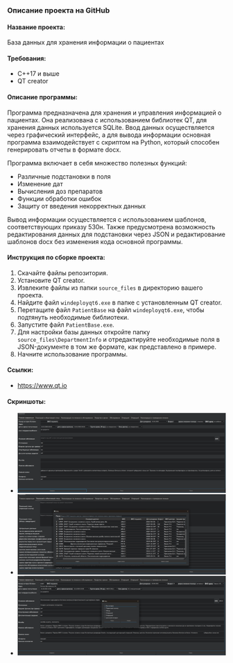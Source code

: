 ### Описание проекта на GitHub

#### Название проекта:
База данных для хранения информации о пациентах

#### Требования:
- C++17 и выше
- QT creator

#### Описание программы:
Программа предназначена для хранения и управления информацией о пациентах. Она реализована с использованием библиотек QT, для хранения данных используется SQLite. Ввод данных осуществляется через графический интерфейс, а для вывода информации основная программа взаимодействует с скриптом на Python, который способен генерировать отчеты в формате docx.

Программа включает в себя множество полезных функций:
- Различные подстановки в поля
- Изменение дат
- Вычисления доз препаратов
- Функции обработки ошибок
- Защиту от введения некорректных данных

Вывод информации осуществляется с использованием шаблонов, соответствующих приказу 530н. Также предусмотрена возможность редактирования данных для подстановки через JSON и редактирование шаблонов docx без изменения кода основной программы.

#### Инструкция по сборке проекта:

1. Скачайте файлы репозитория.
2. Установите QT creator.
3. Извлеките файлы из папки `source_files` в директорию вашего проекта.
4. Найдите файл `windeployqt6.exe` в папке с установленным QT creator.
5. Перетащите файл `PatientBase` на файл `windeployqt6.exe`, чтобы подтянуть необходимые библиотеки.
6. Запустите файл `PatientBase.exe`.
7. Для настройки базы данных откройте папку `source_files\DepartmentInfo` и отредактируйте необходимые поля в JSON-документе в том же формате, как представлено в примере.
8. Начните использование программы.

#### Ссылки:
- https://www.qt.io
#### Скриншоты:
- ![1111123_1_1656279827](https://github.com/Firefrog48/MedicineDataBase/blob/main/Снимок%20экрана%202024-12-16%20214637.png)
- ![1111123_1_1656279827](https://github.com/Firefrog48/MedicineDataBase/blob/main/2024-12-16_21-56-23.png)
- ![1111123_1_1656279827](https://github.com/Firefrog48/MedicineDataBase/blob/main/2024-12-16_21-57-44.png)
